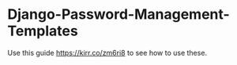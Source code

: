 # Django-Password-Management-Templates
Use this guide https://kirr.co/zm6ri8 to see how to use these.
